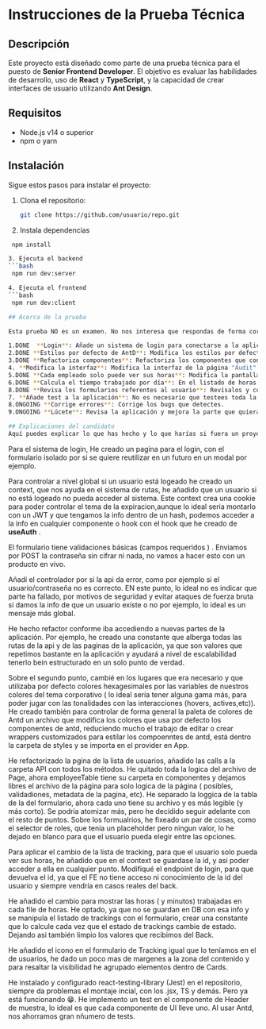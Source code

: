 # Instrucciones de la Prueba Técnica

## Descripción

Este proyecto está diseñado como parte de una prueba técnica para el puesto de **Senior Frontend Developer**. El objetivo es evaluar las habilidades de desarrollo, uso de **React** y **TypeScript**, y la capacidad de crear interfaces de usuario utilizando **Ant Design**.

## Requisitos

- Node.js v14 o superior
- npm o yarn

## Instalación

Sigue estos pasos para instalar el proyecto:

1. Clona el repositorio:

   ```bash
   git clone https://github.com/usuario/repo.git

   ```

2. Instala dependencias

````bash
 npm install

3. Ejecuta el backend
```bash
 npm run dev:server

4. Ejecuta el frontend
```bash
 npm run dev:client

## Acerca de la prueba

Esta prueba NO es un examen. No nos interesa que respondas de forma correcta a todas las preguntas. Los ejercicios planteados son meras excusas para comprobar tu forma de programar y "conocer" un poco tu código. Si hay alguna parte que hayas tenido tiempo de terminar, explícala al final de este README y cuéntanos cómo lo harías si tuvieras tiempos y otros recursos.

1.DONE  **Login**: Añade un sistema de login para conectarse a la aplicación. Existe un endpoint (/api/login) que recibe un usuario y contraseña y devuelve un "Login successful" si el usuario es correcto. Puedes ver la lista de usuarios y contraseñas en el archivo server/server.js. El backend no tiene un sistema de tokens ni nada parecido para validar el login. No es necesario implementarlo.
2.DONE **Estilos por defecto de AntD**: Modifica los estilos por defecto de AntD para que se adapten a los colores definidos en las variables.
3.DONE **Refactoriza componentes**: Refactoriza los componentes que consideres oportunos.
4. **Modifica la interfaz**: Modifica la interfaz de la página "Audit" para hacerla más visual, intuitiva y moderna.
5.DONE **Cada empleado solo puede ver sus horas**: Modifica la pantalla TrackingPage de modo que cada empleado solo pueda ver sus propias horas (a partir del usuario logeado).
6.DONE **Calcula el tiempo trabajado por día**: En el listado de horas calcula el tiempo trabajado por día a partir de la fecha y hora de entrada y la fecha y hora de salida.
8.DONE **Revisa los formularios referentes al usuario**: Revísalos y componetiza lo que consideres.
7. **Añade test a la aplicación**: No es necesario que testees toda la aplicación. Haz los test que consideres más importantes
8.ONGOING **Corrige errores**: Corrige los bugs que detectes.
9.ONGOING **Lúcete**: Revisa la aplicación y mejora la parte que quieras. Busca el apartado donde mejor puedas lucir tus cualidades y adelante. Acuérdate de explicar luego en el README lo que has hecho.

## Explicaciones del candidato
Aquí puedes explicar lo que has hecho y lo que harías si fuera un proyecto real y tuvieras más tiempo.
````

Para el sistema de login, He creado un pagina para el login, con el formulario isolado por si se quiere reutilizar en un futuro en un modal por ejemplo.

Para controlar a nivel global si un usuario está logeado he creado un context, que nos ayuda en el sistema de rutas, he añadido que un usuario si no está logeado no pueda acceder al sistema. Este context crea una cookie para poder controlar el tema de la expiracion,aunque lo ideal seria montarlo con un JWT y que tengamos la info dentro de un hash, podemos acceder a la info en cualquier componente o hook con el hook que he creado de **useAuth** .

El formulario tiene validaciones básicas (campos requeridos ) . Enviamos por POST la contraseña sin cifrar ni nada, no vamos a hacer esto con un producto en vivo.

Añadí el controlador por si la api da error, como por ejemplo si el usuario/contraseña no es correcto. EN este punto, lo ideal no es indicar que parte ha fallado, por motivos de seguridad y evitar ataques de fuerza bruta si damos la info de que un usuario existe o no por ejemplo, lo ideal es un mensaje más global.

He hecho refactor conforme iba accediendo a nuevas partes de la aplicación. Por ejemplo, he creado una constante que alberga todas las rutas de la api y de las paginas de la aplicación, ya que son valores que repetimos bastante en la aplicación y ayudará a nivel de escalabilidad tenerlo bein estructurado en un solo punto de verdad.

Sobre el segundo punto, cambié en los lugares que era necesario y que utilizaba por defecto colores hexagesimales por las variables de nuestros colores del tema corporativo ( lo ideal sería tener alguna gama más, para poder jugar con las tonalidades con las interacciones (hovers, actives,etc)). He creado también para controlar de forma general la paleta de colores de Antd un archivo que modifica los colores que usa por defecto los componentes de antd, reduciendo mucho el trabajo de editar o crear wrappers customizados para estilar los compoenntes de antd, está dentro la carpeta de styles y se importa en el provider en App.

He refactorizado la pgina de la lista de usuarios, añadido las calls a la carpeta API con todos los métodos. He quitado toda la logica del archivo de Page, ahora employeeTable tiene su carpeta en componentes y dejamos libres el archivo de la página para solo logica de la página ( posibles, validadiones, metadata de la pagina, etc). He separado la loggica de la tabla de la del formulario, ahora cada uno tiene su archivo y es más legible (y más corto). Se podría atomizar más, pero he decidido seguir adelante con el resto de puntos. Sobre los formualrios, he fixeado un par de cosas, como el selector de roles, que tenia un placeholder pero ningun valor, lo he dejado en blanco para que el usuario pueda elegir entre las opciones.

Para aplicar el cambio de la lista de tracking, para que el usuario solo pueda ver sus horas, he añadido que en el context se guardase la id, y asi poder acceder a ella en cualquier punto. Modifiqué el endpoint de login, para que devuelva el id, ya que el FE no tiene acceso ni conocimiento de la id del usuario y siempre vendría en casos reales del back.

He añadido el cambio para mostrar las horas ( y minutos) trabajadas en cada file de horas. He optado, ya que no se guardan en DB con esa info y se manipula el listado de trackings con el formulario, crear una constante que lo calcule cada vez que el estado de trackings cambie de estado. Dejando asi también limpio los valores que recibimos del Back.

He añadido el icono en el formulario de Tracking igual que lo teníamos en el de usuarios, he dado un poco mas de margenes a la zona del contenido y para resaltar la visibilidad he agrupado elementos dentro de Cards.

He instalado y configurado react-testing-library (Jest) en el repositorio, siempre da problemas el montaje incial, con los .jsx, TS y demás. Pero ya está funcionando 😁. He implemento un test en el componente de Header de muestra, lo ideal es que cada componente de UI lleve uno. Al usar Antd, nos ahorramos gran nñumero de tests.
